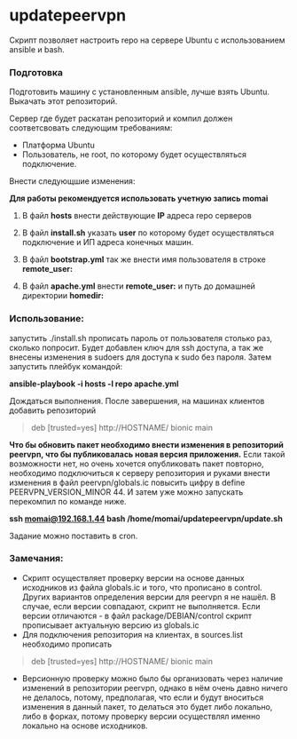 # updatepeervpn
Скрипт позволяет настроить repo на сервере Ubuntu с использованием ansible и bash.

### Подготовка
Подготовить машину с установленным ansible, лучше взять Ubuntu.
Выкачать этот репозиторий.

Сервер где будет раскатан репозиторий и компил должен соответсвовать следующим требованиям:
- Платформа Ubuntu
- Пользователь, не root, по которому будет осуществляться подключение.

Внести следующшие изменения:

**Для работы рекомендуется использовать учетную запись momai**

1) В файл **hosts** внести действующие **IP** адреса repo серверов

2) В файл  **install.sh** указать **user** по которому будет осуществляться подключение и ИП адреса конечных машин.

3) В файл **bootstrap.yml** так же внести имя пользователя в строке **remote_user:**

4) В файл **apache.yml** внести **remote_user:** и путь до домашней директории **homedir:**



### Использование:
запустить ./install.sh прописать пароль от пользователя столько раз, сколько попросит. Будет добавлен ключ для ssh доступа, а так же внесены изменения в sudoers для доступа к sudo без пароля.
Затем запустить плейбук командой:

**ansible-playbook -i hosts -l repo apache.yml**

Дождаться выполнения.
После завершения, на машинах клиентов добавить репозиторий
> deb [trusted=yes] http://HOSTNAME/ bionic main

**Что бы обновить пакет необходимо внести изменения в репозиторий peervpn, что бы публиковалась новая версия приложения.**
Если такой возможности нет, но очень хочется опубликовать пакет повторно, необходимо подключиться к серверу репозитория и руками внести изменения в файл peervpn/globals.ic повысить цифру в define PEERVPN_VERSION_MINOR 44. И затем уже можно запускать перекомпил по команде ниже.


**ssh momai@192.168.1.44 bash /home/momai/updatepeervpn/update.sh**

Задание можно поставить в cron.


### Замечания:
* Скрипт осуществляет проверку версии на основе данных исходников из файла globals.ic и того, что прописано в control. Других вариантов определения версии для peervpn я не нашёл. В случае, если версии совпадают, скрипт не выполняется. Если версии отличаются - в файл package/DEBIAN/control скрипт прописывает актуальную версию из globals.ic
* Для подключения репозитория на клиентах, в sources.list необходимо прописать 
> deb [trusted=yes] http://HOSTNAME/ bionic main

* Версионную проверку можно было бы организовать через наличие изменений в репозитории peervpn, однако в нём очень давно ничего не делалось, потому, предполагая, что если и будут вноситься изменения в данный пакет, то делаться это будет либо локально, либо в форках, потому проверку версии осуществлял именно локально на основе исходников.

